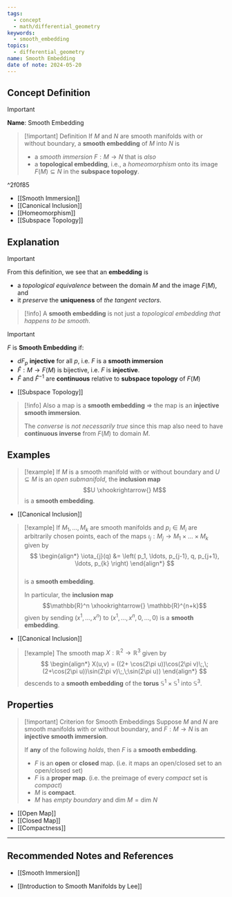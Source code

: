 ```yaml
---
tags:
  - concept
  - math/differential_geometry
keywords:
  - smooth_embedding
topics:
  - differential_geometry
name: Smooth Embedding
date of note: 2024-05-20
---
```


## Concept Definition

>[!important]
>**Name**: Smooth Embedding

>[!important] Definition
>If $M$ and $N$ are smooth manifolds with or without boundary, a **smooth embedding** of $M$ into $N$ is 
>- a *smooth immersion* $F: M \rightarrow N$ that is *also* 
>- a **topological embedding**, i.e., a *homeomorphism* onto its image $F(M) \subseteq N$ in the **subspace topology**. 

^2f0f85

- [[Smooth Immersion]]
- [[Canonical Inclusion]]
- [[Homeomorphism]]
- [[Subspace Topology]]


## Explanation

>[!important]
>From this definition, we see that an **embedding** is 
>- a *topological equivalence* between the domain $M$ and the image $F(M)$, and 
>- it *preserve* the **uniqueness** of *the tangent vectors*.

>[!info]
>A **smooth embedding** is not just a *topological embedding that happens to be smooth*. 

>[!important]
>$F$ is **Smooth Embedding** if:
>- $dF_{p}$ **injective** for all $p$, i.e. $F$ is a **smooth immersion**
>- $\hat{F}: M \to F(M)$ is bijective, i.e. $F$ is **injective**.
>- $\hat{F}$ and $\hat{F}^{-1}$ are **continuous** relative to **subspace topology** of $F(M)$

- [[Subspace Topology]]

>[!info]
>Also a map is a **smooth embedding** $\Rightarrow$ the map is an **injective smooth immersion**. 
>
>The *converse* is *not necessarily true* since this map also need to have **continuous inverse** from $F(M)$ to domain $M$.

## Examples

>[!example]
>If $M$ is a smooth manifold with or without boundary and $U \subseteq M$ is an *open submanifold*, the **inclusion map** $$U \xhookrightarrow{} M$$ is a **smooth embedding**.

- [[Canonical Inclusion]]

>[!example]
>If $M_1,\ldots,M_k$ are smooth manifolds and $p_i \in M_i$ are arbitrarily chosen points, each of the maps $\iota_{j}: M_j \rightarrow M_1\times \ldots \times M_k$ given by
>$$
> \begin{align*}
> \iota_{j}(q) &= \left( p_1, \ldots, p_{j-1}, q, p_{j+1}, \ldots, p_{k} \right)
> \end{align*}
>$$  
>is a **smooth embedding**. 
>
>In particular, the **inclusion map** $$\mathbb{R}^n \xhookrightarrow{} \mathbb{R}^{n+k}$$ given by sending $(x^1,\ldots,x^n)$ to $(x^1,\ldots,x^n, 0,\ldots, 0)$  is a **smooth embedding**.

- [[Canonical Inclusion]]

>[!example]
>The smooth map $X: \mathbb{R}^2 \rightarrow \mathbb{R}^3$ given by
>$$
> \begin{align*}
> X(u,v) =  ((2+ \cos(2\pi u))\cos(2\pi v)\;,\; (2+\cos(2\pi u))\sin(2\pi v)\;,\;\sin(2\pi u))
> \end{align*} 
>$$ 
>descends to a **smooth embedding** of the **torus** $\mathbb{S}^1\times \mathbb{S}^1$ into $\mathbb{S}^3$.

## Properties

>[!important] Criterion for Smooth Embeddings
>Suppose $M$ and $N$ are smooth manifolds with or without boundary, and $F: M \rightarrow N$ is an **injective smooth immersion**. 
>
>If **any** of the following *holds*, then $F$ is a **smooth embedding**.
> 
> - $F$ is an **open** or **closed** map. (i.e. it maps an open/closed set to an open/closed set)
> - $F$ is a **proper map**. (i.e. the preimage of every *compact* set is *compact*)
> - $M$ is **compact**.
> - $M$ has *empty boundary* and $\text{dim }M = \text{dim }N$

- [[Open Map]]
- [[Closed Map]]
- [[Compactness]]




-----------
##  Recommended Notes and References

- [[Smooth Immersion]]

- [[Introduction to Smooth Manifolds by Lee]]